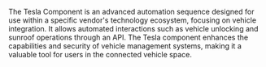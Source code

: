 The Tesla Component is an advanced automation sequence designed for use within a specific vendor's technology ecosystem, focusing on vehicle integration. It allows automated interactions such as vehicle unlocking and sunroof operations through an API. The Tesla component enhances the capabilities and security of vehicle management systems, making it a valuable tool for users in the connected vehicle space.
